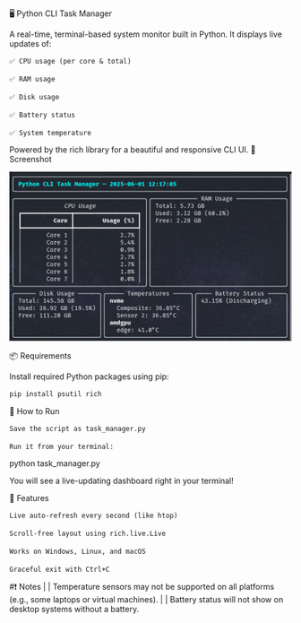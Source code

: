 🖥️ Python CLI Task Manager

A real-time, terminal-based system monitor built in Python. It displays live updates of:

    ✅ CPU usage (per core & total)

    ✅ RAM usage

    ✅ Disk usage

    ✅ Battery status

    ✅ System temperature

Powered by the rich library for a beautiful and responsive CLI UI.
📸 Screenshot

![taskcli preview](assest/screenshot.png)

📦 Requirements

Install required Python packages using pip:
```bash
pip install psutil rich
```

🚀 How to Run

    Save the script as task_manager.py

    Run it from your terminal:

python task_manager.py

You will see a live-updating dashboard right in your terminal!

🔄 Features

    Live auto-refresh every second (like htop)

    Scroll-free layout using rich.live.Live

    Works on Windows, Linux, and macOS

    Graceful exit with Ctrl+C



#❗ Notes
|
|    Temperature sensors may not be supported on all platforms (e.g., some laptops or virtual machines).
|
|    Battery status will not show on desktop systems without a battery.

